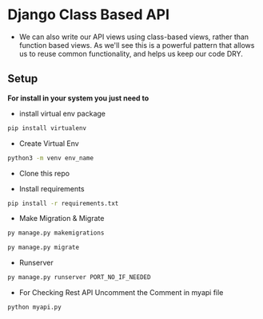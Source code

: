 # Django Class Based API

- We can also write our API views using class-based views, rather than function based views. As we'll see this is a powerful pattern that allows us to reuse common functionality, and helps us keep our code DRY.


## Setup

**For install in your system you just need to**
- install virtual env package

```sh
pip install virtualenv
```



- Create Virtual Env 
```sh
python3 -m venv env_name
```
- Clone this repo

- Install requirements 
```sh
pip install -r requirements.txt
```
- Make Migration & Migrate
```sh
py manage.py makemigrations

py manage.py migrate
```
- Runserver
```sh
py manage.py runserver PORT_NO_IF_NEEDED
```
- For Checking Rest API Uncomment the Comment in myapi file
```sh
python myapi.py
```

